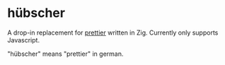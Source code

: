 # hübscher

A drop-in replacement for [prettier](https://prettier.io/) written in Zig. Currently only supports Javascript.

"hübscher" means "prettier" in german.
